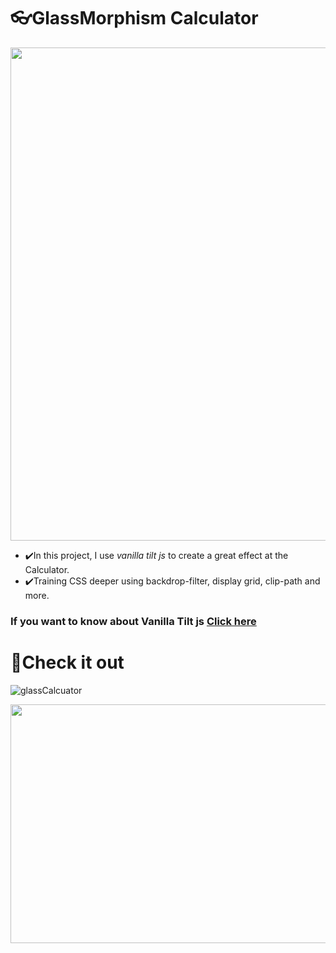 # 👓GlassMorphism Calculator

<p align="center">
    <img width="627" height="789" src="/assets/photo.png"/>
</p>

- ✔️In this project, I use *vanilla tilt js* to create a great effect at the Calculator.
- ✔️Training CSS deeper using backdrop-filter, display grid, clip-path and more.

### If you want to know about Vanilla Tilt js [Click here](https://micku7zu.github.io/vanilla-tilt.js/)

# 👀Check it out

![glassCalcuator](/assets/example.gif)
<p align="center">
    <img width="704" height="382" src="/assets/example.gif"/>
</p>
